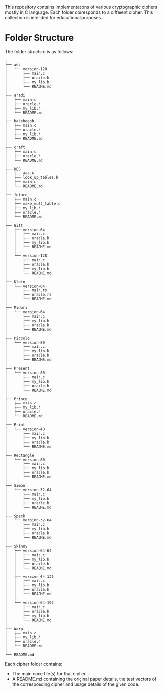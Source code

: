 This repository contains implementations of various cryptographic ciphers mostly in C language. Each folder corresponds to a different cipher. This collection is intended for educational purposes.

# Folder Structure
The folder structure is as follows:

<!-- ├, │, ─, └ to create tree in md language. Use that in code format (within {````, ````} so that it displays as it is) -->
````
.
├── aes
│   └── version-128
│       ├── main.c
│       ├── oracle.h
│       ├── my_lib.h
│       └── README.md
│
├── aradi
│   ├── main.c
│   ├── oracle.h
│   ├── my_lib.h
│   └── README.md
│
├── baksheesh
│   ├── main.c
│   ├── oracle.h
│   ├── my_lib.h
│   └── README.md
│
├── craft
│   ├── main.c
│   ├── oracle.h
│   └── README.md
│
├── DES
│   ├── des.h
│   ├── look_up_tables.h
│   ├── main.c
│   └── README.md
│
├── future
│   ├── main.c
│   ├── make_mult_table.c
│   ├── my_lib.h
│   ├── oracle.h
│   └── README.md
│
├── Gift
│   ├── version-64
│   │   ├── main.c
│   │   ├── oracle.h
│   │   ├── my_lib.h
│   │   └── README.md
│   │
│   └── version-128
│       ├── main.c
│       ├── oracle.h
│       ├── my_lib.h
│       └── README.md
│
├── Klein
│   └── version-64
│       ├── main.rs
│       ├── oracle.rs
│       └── README.md
│
├── Midori
│   └── version-64
│       ├── main.c
│       ├── my_lib.h
│       ├── oracle.h
│       └── README.md
│
├── Piccolo
│   └── version-80
│       ├── main.c
│       ├── my_lib.h
│       ├── oracle.h
│       └── README.md
│
├── Present
│   └── version-80
│       ├── main.c
│       ├── my_lib.h
│       ├── oracle.h
│       └── README.md
│
├── Prince
│   ├── main.c
│   ├── my_lib.h
│   ├── oracle.h
│   └── README.md
│
├── Print
│   └── version-48
│       ├── main.c
│       ├── my_lib.h
│       ├── oracle.h
│       └── README.md
│
├── Rectangle
│   └── version-80
│       ├── main.c
│       ├── my_lib.h
│       ├── oracle.h
│       └── README.md
│
├── Simon
│   └── version-32-64
│       ├── main.c
│       ├── my_lib.h
│       ├── oracle.h
│       └── README.md
│
├── Speck
│   └── version-32-64
│       ├── main.c
│       ├── my_lib.h
│       ├── oracle.h
│       └── README.md
│
├── Skinny
│   ├── version-64-64
│   │   ├── main.c
│   │   ├── my_lib.h
│   │   ├── oracle.h
│   │   └── README.md
│   │
│   ├── version-64-128
│   │   ├── main.c
│   │   ├── my_lib.h
│   │   ├── oracle.h
│   │   └── README.md
│   │
│   └── version-64-192
│       ├── main.c
│       ├── oracle.h
│       ├── my_lib.h
│       └── README.md
│
├── Warp
│   ├── main.c
│   ├── my_lib.h
│   ├── oracle.h
│   └── README.md
│
└── README.md
````

Each cipher folder contains:
- The main code file(s) for that cipher.
- A README.md containing the original paper details, the test vectors of the corresponding cipher and usage details of the given code.
